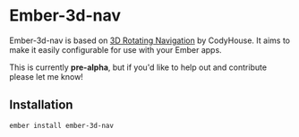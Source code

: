 # Ember-3d-nav

Ember-3d-nav is based on [3D Rotating Navigation](https://codyhouse.co/gem/3d-rotating-navigation/) by CodyHouse. 
It aims to make it easily configurable for use with your Ember apps.

This is currently **pre-alpha**, but if you'd like to help out and contribute please let me know!

## Installation

`ember install ember-3d-nav`
